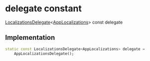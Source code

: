 


# delegate constant







[LocalizationsDelegate](https://api.flutter.dev/flutter/widgets/LocalizationsDelegate-class.html)&lt;[AppLocalizations](../../utils_app_localization/AppLocalizations-class.md)> const delegate
  







## Implementation

```dart
static const LocalizationsDelegate<AppLocalizations> delegate =
    AppLocalizationsDelegate();
```







